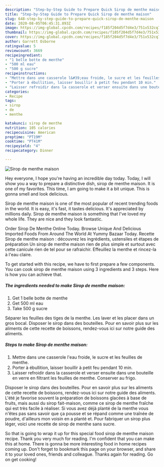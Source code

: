 ```yaml
---
description: "Step-by-Step Guide to Prepare Quick Sirop de menthe maison"
title: "Step-by-Step Guide to Prepare Quick Sirop de menthe maison"
slug: 648-step-by-step-guide-to-prepare-quick-sirop-de-menthe-maison
date: 2020-08-05T06:45:31.893Z
image: https://img-global.cpcdn.com/recipes/f185f204d5f7d4e3/751x532cq70/sirop-de-menthe-maison-photo-principale-de-la-recette.jpg
thumbnail: https://img-global.cpcdn.com/recipes/f185f204d5f7d4e3/751x532cq70/sirop-de-menthe-maison-photo-principale-de-la-recette.jpg
cover: https://img-global.cpcdn.com/recipes/f185f204d5f7d4e3/751x532cq70/sirop-de-menthe-maison-photo-principale-de-la-recette.jpg
author: Garrett Osborne
ratingvalue: 5
reviewcount: 3669
recipeingredient:
- "1 belle botte de menthe"
- "500 ml eau"
- "500 g sucre"
recipeinstructions:
- "Mettre dans une casserole l&#39;eau froide, le sucre et les feuilles de menthe."
- "Porter à ébullition, laisser bouillir à petit feu pendant 10 min."
- "Laisser refroidir dans la casserole et verser ensuite dans une bouteille en verre en filtrant les feuilles de menthe. Conserver au frigo."
categories:
- Recipe
tags:
- sirop
- de
- menthe

katakunci: sirop de menthe 
nutrition: 105 calories
recipecuisine: American
preptime: "PT19M"
cooktime: "PT41M"
recipeyield: "4"
recipecategory: Dinner

---
```



![Sirop de menthe maison](https://img-global.cpcdn.com/recipes/f185f204d5f7d4e3/751x532cq70/sirop-de-menthe-maison-photo-principale-de-la-recette.jpg)

Hey everyone, I hope you're having an incredible day today. Today, I will show you a way to prepare a distinctive dish, sirop de menthe maison. It is one of my favorites. This time, I am going to make it a bit unique. This is gonna smell and look delicious.

Sirop de menthe maison is one of the most popular of recent trending foods in the world. It is easy, it's fast, it tastes delicious. It's appreciated by millions daily. Sirop de menthe maison is something that I've loved my whole life. They are nice and they look fantastic.

Order Sirop De Menthe Online Today. Browse Unique And Delicious Imported Foods From Around The World At Yummy Bazaar Today. Recette Sirop de menthe maison : découvrez les ingrédients, ustensiles et étapes de préparation Un sirop de menthe maison rien de plus simple et surtout avec cette canicule rien de tel pour se rafraichir. Effeuillez la menthe et rincez-la à l&#39;eau claire.


To get started with this recipe, we have to first prepare a few components. You can cook sirop de menthe maison using 3 ingredients and 3 steps. Here is how you can achieve that.

<!--inarticleads1-->

##### The ingredients needed to make Sirop de menthe maison:

1. Get 1 belle botte de menthe
1. Get 500 ml eau
1. Take 500 g sucre


Séparer les feuilles des tiges de la menthe. Les laver et les placer dans un gros bocal. Disposer le sirop dans des bouteilles. Pour en savoir plus sur les aliments de cette recette de boissons, rendez-vous ici sur notre guide des aliments. 

<!--inarticleads2-->

##### Steps to make Sirop de menthe maison:

1. Mettre dans une casserole l&#39;eau froide, le sucre et les feuilles de menthe.
1. Porter à ébullition, laisser bouillir à petit feu pendant 10 min.
1. Laisser refroidir dans la casserole et verser ensuite dans une bouteille en verre en filtrant les feuilles de menthe. Conserver au frigo.


Disposer le sirop dans des bouteilles. Pour en savoir plus sur les aliments de cette recette de boissons, rendez-vous ici sur notre guide des aliments. L&#39;été je favorise souvent la préparation de boissons glacées à base de fruits, mais aussi du sirop fait-maison, comme ce sirop de menthe fraîche qui est très facile à réaliser. Si vous avez déjà planté de la menthe vous n&#39;êtes pas sans savoir que ça pousse et se répand comme une traînée de poudre, d&#39;ailleurs mon voisin en a planté et. Pour fabriquer un sirop plus léger, voici une recette de sirop de menthe sans sucre. 

So that is going to wrap it up for this special food sirop de menthe maison recipe. Thank you very much for reading. I'm confident that you can make this at home. There is gonna be more interesting food in home recipes coming up. Don't forget to bookmark this page on your browser, and share it to your loved ones, friends and colleague. Thanks again for reading. Go on get cooking!
